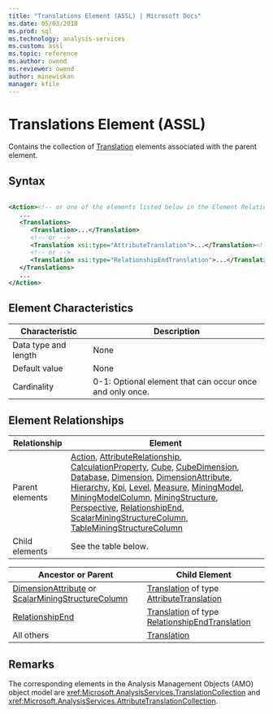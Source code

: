 ```yaml
---
title: "Translations Element (ASSL) | Microsoft Docs"
ms.date: 05/03/2018
ms.prod: sql
ms.technology: analysis-services
ms.custom: assl
ms.topic: reference
ms.author: owend
ms.reviewer: owend
author: minewiskan
manager: kfile
---
```

# Translations Element (ASSL)

  Contains the collection of [Translation](objects/translation-element-assl.md) elements associated with the parent element.  
  
## Syntax  
  
```xml  
  
<Action><!-- or one of the elements listed below in the Element Relationships table -->  
   ...  
   <Translations>  
      <Translation>...</Translation>  
      <!-- or -->  
      <Translation xsi:type="AttributeTranslation">...</Translation><!-- parent: DimensionAttribute or ScalarMiningStructureColumn -->  
      <!-- or -->  
      <Translation xsi:type="RelationshipEndTranslation">...</Translation><!-- parent: RelationshipEnd -->  
   </Translations>  
   ...  
</Action>  
```  
  
## Element Characteristics  
  
|Characteristic|Description|  
|--------------------|-----------------|  
|Data type and length|None|  
|Default value|None|  
|Cardinality|0-1: Optional element that can occur once and only once.|  
  
## Element Relationships  
  
|Relationship|Element|  
|------------------|-------------|  
|Parent elements|[Action](objects/action-element-assl.md), [AttributeRelationship](objects/attributerelationship-element-assl.md), [CalculationProperty](objects/calculationproperty-element-assl.md), [Cube](objects/cube-element-assl.md), [CubeDimension](data-type/cubedimension-data-type-assl.md), [Database](objects/database-element-assl.md), [Dimension](objects/dimension-element-assl.md), [DimensionAttribute](data-type/dimensionattribute-data-type-assl.md), [Hierarchy](objects/hierarchy-element-assl.md), [Kpi](objects/kpi-element-assl.md), [Level](objects/level-element-assl.md), [Measure](objects/measure-element-assl.md), [MiningModel](objects/miningmodel-element-assl.md), [MiningModelColumn](data-type/miningmodelcolumn-data-type-assl.md), [MiningStructure](objects/miningstructure-element-assl.md), [Perspective](objects/perspective-element-assl.md), [RelationshipEnd](data-type/relationshipend-data-type-assl.md), [ScalarMiningStructureColumn](data-type/scalarminingstructurecolumn-data-type-assl.md), [TableMiningStructureColumn](data-type/tableminingstructurecolumn-data-type-assl.md)|  
|Child elements|See the table below.|  
  
|Ancestor or Parent|Child Element|  
|------------------------|-------------------|  
|[DimensionAttribute](data-type/dimensionattribute-data-type-assl.md) or [ScalarMiningStructureColumn](data-type/scalarminingstructurecolumn-data-type-assl.md)|[Translation](objects/translation-element-assl.md) of type [AttributeTranslation](data-type/attributetranslation-data-type-assl.md)|  
|[RelationshipEnd](data-type/relationshipend-data-type-assl.md)|[Translation](data-type/relationshipendtranslation-element-assl.md) of type [RelationshipEndTranslation](data-type/relationshipendtranslation-element-assl.md)|  
|All others|[Translation](objects/translation-element-assl.md)|  
  
## Remarks  
 The corresponding elements in the Analysis Management Objects (AMO) object model are <xref:Microsoft.AnalysisServices.TranslationCollection> and <xref:Microsoft.AnalysisServices.AttributeTranslationCollection>.  
